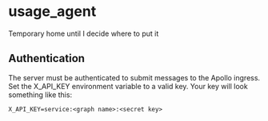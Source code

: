 # usage_agent
Temporary home until I decide where to put it

## Authentication

The server must be authenticated to submit messages to the Apollo ingress.
Set the X_API_KEY environment variable to a valid key. Your key will look
something like this:

```
X_API_KEY=service:<graph name>:<secret key>
```

